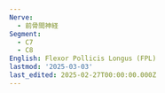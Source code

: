 ```yaml
---
Nerve:
  - 前骨間神経
Segment:
  - C7
  - C8
English: Flexor Pollicis Longus (FPL)
lastmod: '2025-03-03'
last_edited: 2025-02-27T00:00:00.000Z
---
```



